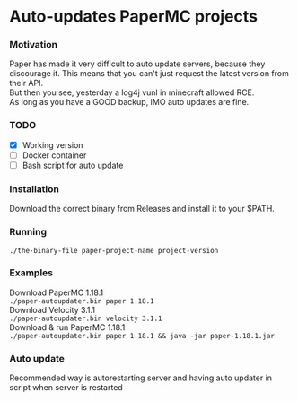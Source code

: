 # Auto-updates PaperMC projects

### Motivation

Paper has made it very difficult to auto update servers, because they discourage it. This means that you can't just request the latest version from their API.  
But then you see, yesterday a log4j vunl in minecraft allowed RCE.  
As long as you have a GOOD backup, IMO auto updates are fine.

### TODO
- [x] Working version
- [ ] Docker container
- [ ] Bash script for auto update

### Installation

Download the correct binary from Releases and install it to your $PATH.  

### Running

`./the-binary-file paper-project-name project-version`  

### Examples  

Download PaperMC 1.18.1  
`./paper-autoupdater.bin paper 1.18.1`  
Download Velocity 3.1.1  
`./paper-autoupdater.bin velocity 3.1.1`  
Download & run PaperMC 1.18.1  
`./paper-autoupdater.bin paper 1.18.1 && java -jar paper-1.18.1.jar`  

### Auto update

Recommended way is autorestarting server and having auto updater in script when server is restarted
